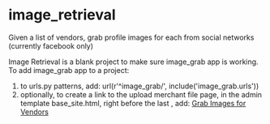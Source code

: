 image_retrieval
===============

Given a list of vendors, grab profile images for each from social networks (currently facebook only)

Image Retrieval is a blank project to make sure image_grab app is working.
To add image_grab app to a project:
1. to urls.py patterns, add: url(r'^image_grab/', include('image_grab.urls'))
2. optionally, to create a link to the upload merchant file page, in the admin template base_site.html, right before the last </div>, add: <a href="/image_grab">Grab Images for Vendors</a>